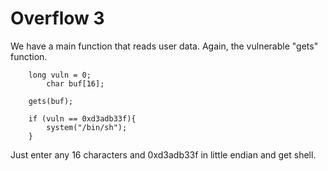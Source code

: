 # Overflow 3
We have a main function that reads user data. Again, the vulnerable "gets" function.
```
	long vuln = 0;
        char buf[16];

	gets(buf);

	if (vuln == 0xd3adb33f){
		system("/bin/sh");
	}
```
Just enter any 16 characters and 0xd3adb33f in little endian and get shell.
